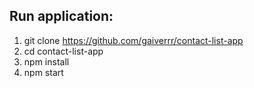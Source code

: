 ## Run application:

1. git clone https://github.com/gaiverrr/contact-list-app
2. cd contact-list-app
3. npm install
4. npm start
